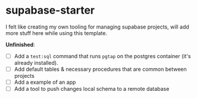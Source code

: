 # supabase-starter

I felt like creating my own tooling for managing supabase projects, will add
more stuff here while using this template.

**Unfinished**:

- [ ] Add a `test:sql` command that runs `pgtap` on the postgres container
  (it's already installed).
- [ ] Add default tables & necessary procedures that are common between
  projects
- [ ] Add a example of an app
- [ ] Add a tool to push changes local schema to a remote database
